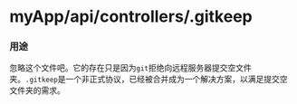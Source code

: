 # myApp/api/controllers/.gitkeep
### 用途
忽略这个文件吧。它的存在只是因为`git`拒绝向远程服务器提交空文件夹。`.gitkeep`是一个非正式协议，已经被合并成为一个解决方案，以满足提交空文件夹的需求。
<docmeta name="displayName" value=".gitkeep">


